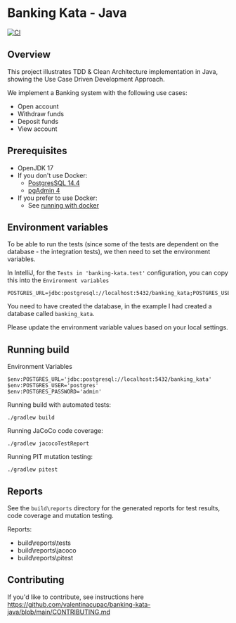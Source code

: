 # Banking Kata - Java

[![CI](https://github.com/valentinacupac/banking-kata-java/actions/workflows/ci.yaml/badge.svg)](https://github.com/valentinacupac/banking-kata-java/actions/workflows/ci.yaml)

## Overview

This project illustrates TDD & Clean Architecture implementation in Java, showing the Use Case Driven Development
Approach.

We implement a Banking system with the following use cases:

- Open account
- Withdraw funds
- Deposit funds
- View account

## Prerequisites

- OpenJDK 17
- If you don't use Docker:
    - [PostgresSQL 14.4](https://www.enterprisedb.com/downloads/postgres-postgresql-downloads)
    - [pgAdmin 4](https://www.pgadmin.org/download/)
- If you prefer to use Docker:
    - See [running with docker](./running_with_docker.md)

## Environment variables

To be able to run the tests (since some of the tests are dependent on the database - the integration tests), we then need to set the environment variables.

In IntelliJ, for the `Tests in 'banking-kata.test'` configuration, you can copy this into the `Environment variables`

```
POSTGRES_URL=jdbc:postgresql://localhost:5432/banking_kata;POSTGRES_USER=postgres;POSTGRES_PASSWORD=admin
```

You need to have created the database, in the example I had created a database called `banking_kata`. 

Please update the environment variable values based on your local settings.

## Running build

Environment Variables

```
$env:POSTGRES_URL='jdbc:postgresql://localhost:5432/banking_kata'
$env:POSTGRES_USER='postgres'
$env:POSTGRES_PASSWORD='admin'
```

Running build with automated tests:

```
./gradlew build
```

Running JaCoCo code coverage:

```
./gradlew jacocoTestReport
```

Running PIT mutation testing:

```
./gradlew pitest
```

## Reports

See the `build\reports` directory for the generated reports for test results, code coverage and mutation testing.

Reports:

- build\reports\tests
- build\reports\jacoco
- build\reports\pitest

## Contributing

If you'd like to contribute, see instructions here https://github.com/valentinacupac/banking-kata-java/blob/main/CONTRIBUTING.md
